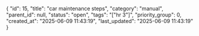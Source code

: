 {
  "id": 15,
  "title": "car maintenance steps",
  "category": "manual",
  "parent_id": null,
  "status": "open",
  "tags": "[\"hr 3\"]",
  "priority_group": 0,
  "created_at": "2025-06-09 11:43:19",
  "last_updated": "2025-06-09 11:43:19"
}

